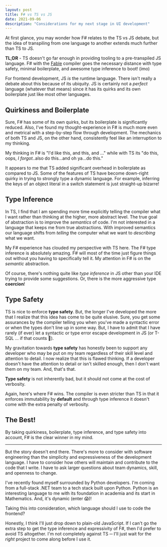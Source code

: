 ```yaml
---
layout: post
title: F# vs TS vs JS
date: 2021-09-06
description: "Considerations for my next stage in UI development"
---
```


At first glance, you may wonder how F# relates to the TS vs JS debate, but the idea of transpiling from one language to another extends much further than TS to JS.  

**TL;DR** - TS doesn't go far enough in providing tooling to a pre-transpiled JS language.  F# with the [Fable](https://fable.io/) compiler goes the necessary distance with type safety, minimal boilerplate, and awesome type inference to boot!  (imo)

For frontend development, JS *is* the runtime language.  There isn't really a debate about this because of its ubiquity.  JS is certainly not a *perfect* language (whatever that means) since it has its quirks and its own boilerplate just like most other languages.  

## Quirkiness and Boilerplate

Sure, F# has some of its own quirks, but its boilerplate is significantly reduced.  Also, I've found my thought-experience in F# is much more even and metrical with a step-by-step flow through development.  The mechanics of both TS and JS, on the other hand, consistently feel like an interruption to my thinking.

My thinking in F# is "I'd like this, and this, and ..." while with TS its "do this, oops, *I forgot*..also do this...and oh ya...do this."

It appears to me that TS added significant overhead in boilerplate as compared to JS.  Some of the features of TS have become down-right quirky in trying to strongly type a dynamic language.  For example, inferring the keys of an object literal in a switch statement is just straight-up bizarre!

## Type Inference

In TS, I find that I am spending more time explicitly telling the compiler what I want rather than thinking at the higher, more abstract level.  The true goal of abstraction is to improve the *semantics* of code.  I'm not interested in a language that keeps me from true abstractions.  With improved semantics our language shifts from *telling* the computer what we want to *describing* what we want.

My F# experience has clouded my perspective with TS here.  The F# type inference is absolutely amazing.  F# will most of the time just figure things out without you having to specifically tell it.  My attention in F# is on the *semantic* abstraction.

Of course, there's nothing quite like *type inference* in JS other than your IDE trying to provide some suggestions.  Or, there is the more aggressive type **coercion**!

## Type Safety

TS is nice to enforce **type safety**.  But, the longer I've developed the more that I realize that this idea has come to be quite elusive.  Sure, you get some assurances by the compiler telling you when you've made a syntactic error or when the types don't line up in some way. But, I have to admit that I have rarely (if ever) let a syntactic or type error escape development in JS (or T-SQL ... if that counts 🙂).  

My gravitation towards **type safety** has honestly been to support any developer who may be put on my team regardless of their skill level and attention to detail.  I now realize that this is flawed thinking.  If a developer doesn't have the attention to detail or isn't skilled enough, then I don't want them on my team.  And, that's that.

**Type safety** is not inherently bad, but it should not come at the cost of verbosity.  

Again, here's where F# wins.  The compiler is even stricter than TS in that it enforces immutability by **default** and through type inference it doesn't come with the extra penalty of verbosity.  

## The Best!

By taking quirkiness, boilerplate, type inference, and type safety into account, F# is the clear winner in my mind.  

---

But the story doesn't end there.  There's more to consider with software engineering than the simplicity and expressiveness of the development language.  I have to consider how others will maintain and contribute to the code that I write.  I have to ask larger questions about team dynamics, skill, and openness to change.

I've recently found myself surrounded by Python developers.  I'm coming from a full-stack .NET team to a tech stack built upon Python.  Python is an interesting language to me with its foundation in academia and its start in Mathematics.  And, it's dynamic (enter 😱)!  

Taking this into consideration, which language should I use to code the frontend?  

Honestly, I think I'll just drop down to plain-old JavaScript.  If I can't go the extra step to get the type inference and expressivity of F#, then I'd prefer to avoid TS altogether.  I'm not completely against TS ─ I'll just wait for the *right* project to come along before I use it.